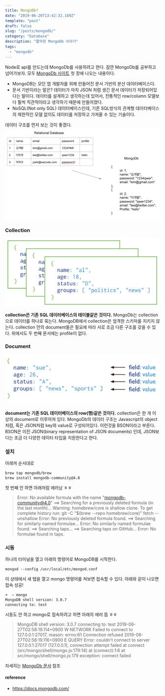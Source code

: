 ```yaml
---
title: MongoDb?
date: "2019-06-26T13:42:32.169Z"
template: "post"
draft: false
slug: "/posts/mongodb/"
category: "Database"
description: "짧막한 MongoDb 이야기"
tags:
  - "mongodb"
---
```


Node로 api를 만드는데 MongoDb를 사용하려고 한다. 잠깐 MongoDb를 공부하고 넘어가보자.
모두 [MongoDb 사이트](https://www.mongodb.com/) 첫 장에 나오는 내용이다.

- MongoDB는 모던 앱 개발자를 위해 만들어진 문서 기반의 분산 데이터베이스다.
- 문서 기반이라는 말은? 데이터가 마치 JSON 처럼 생긴 문서 데이터가 저장되어있다는 말이다. 데이터를 설계하고 생각하는데 있어서, 전통적인 row/column 모델보다 훨씩 직관적이라고 생각하기 때문에 만들어졌다.
- NoSQL(Not only SQL) 데이터베이스인데, 기존 SQL방식의 관계형 데이터베이스의 제한적인 모델 없이도 데이터를 저장하고 가져올 수 있는 기술이다.

데이터 구조를 먼저 보는 것이 좋겠다.
![](/media/190627.png)

### Collection
![](/media/190627-1.png)

**collection은 기존 SQL 데이터베이스의 테이블같은 것이다.** MongoDb는 collection으로 데이터를 하나로 묶는다.
MongoDB에서 collection은 엄격한 스키마를 지키지 않는다. collection 안의 document들은 필요에 따라 서로 조금 다른 구조를 갖을 수 있다. 위에서도 두 번째 문서에는 profile이 없다.


### Document
![](/media/190627-2.png)

**document는 기존 SQL 데이터베이스의 row(행)같은 것이다.** collection은 한 개 이상의 document로 이루어져 있다.
MongoDb의 데이터 구조는 Javascript의 object처럼, 혹은 JSON처럼 key와 value로 구성되어있다.
이런것을 BSON이라고 부른다. BSON은 이진 JSON(binary representation of JSON documents) 인데, JSON보다는 조금 더 다양한 데이터 타입을 지원한다고 한다.


### 설치
아래꺼 순서대로
```
brew tap mongodb/brew
brew install mongodb-community@4.0
```

첫 번째 안 하면 아래처럼 에러남 ㅎㅎ
> Error: No available formula with the name "mongodb-community@4.0"
==> Searching for a previously deleted formula (in the last month)...
Warning: homebrew/core is shallow clone. To get complete history run:
  git -C "$(brew --repo homebrew/core)" fetch --unshallow
  Error: No previously deleted formula found.
==> Searching for similarly named formulae...
Error: No similarly named formulae found.
==> Searching taps...
==> Searching taps on GitHub...
Error: No formulae found in taps.

### 시동
하나의 터미널을 열고 아래의 명령어로 MongoDB를 시작한다.
```
mongod --config /usr/local/etc/mongod.conf
```
이 상태에서 새 탭을 열고 mongo 명령어를 쳐보면 접속할 수 있다. 아래와 같이 나오면 접속 성공!
```
➜  ~ mongo
MongoDB shell version: 3.0.7
connecting to: test
```

시동도 안 하고 mongo로 접속하려고 하면 아래의 에러 뜸 ㅎㅎ
> MongoDB shell version: 3.0.7
 connecting to: test
 2019-06-27T02:58:19.114+0900 W NETWORK  Failed to connect to 127.0.0.1:27017, reason: errno:61 Connection refused
 2019-06-27T02:58:19.116+0900 E QUERY    Error: couldn't connect to server 127.0.0.1:27017 (127.0.0.1), connection attempt failed
at connect (src/mongo/shell/mongo.js:179:14)
at (connect):1:6 at src/mongo/shell/mongo.js:179
exception: connect failed

자세히는 [MongoDb 문서](https://docs.mongodb.com/manual/installation/) 참조

#### reference
* https://docs.mongodb.com/
